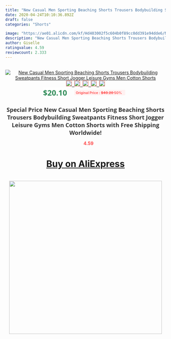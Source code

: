 ```yaml
---
title: "New Casual Men Sporting Beaching Shorts Trousers Bodybuilding Sweatpants Fitness Short Jogger Leisure Gyms Men Cotton Shorts"
date: 2020-04-24T10:10:36.892Z
draft: false
categories: "Shorts"

image: "https://ae01.alicdn.com/kf/Hd403002f5c604b0f89cc0dd391e94dde6/New-Casual-Men-Sporting-Beaching-Shorts-Trousers-Bodybuilding-Sweatpants-Fitness-Short-Jogger-Leisure-Gyms-Men-Cotton.jpg"
description: "New Casual Men Sporting Beaching Shorts Trousers Bodybuilding Sweatpants Fitness Short Jogger Leisure Gyms Men Cotton Shorts"
author: Giselle
ratingvalue: 4.59
reviewcount: 2.333
---
```

<br>
<div style="text-align: center;">
<a href="https://s.click.aliexpress.com/e/_AaA9IN" target="_blank" rel="nofollow noopener noreferrer"><img alt="New Casual Men Sporting Beaching Shorts Trousers Bodybuilding Sweatpants Fitness Short Jogger Leisure Gyms Men Cotton Shorts" class="magnifier-image" src="https://ae01.alicdn.com/kf/Hd403002f5c604b0f89cc0dd391e94dde6/New-Casual-Men-Sporting-Beaching-Shorts-Trousers-Bodybuilding-Sweatpants-Fitness-Short-Jogger-Leisure-Gyms-Men-Cotton.jpg_640x640.jpg">
<br>
<img style="border:1px solid salmon" src="https://ae01.alicdn.com/kf/Hd403002f5c604b0f89cc0dd391e94dde6/New-Casual-Men-Sporting-Beaching-Shorts-Trousers-Bodybuilding-Sweatpants-Fitness-Short-Jogger-Leisure-Gyms-Men-Cotton.jpg_120x120.jpg">&nbsp;&nbsp;<img style="border:1px solid salmon" src="https://ae01.alicdn.com/kf/H532a149f069941c38de154ef9308ceafn/New-Casual-Men-Sporting-Beaching-Shorts-Trousers-Bodybuilding-Sweatpants-Fitness-Short-Jogger-Leisure-Gyms-Men-Cotton.jpg_120x120.jpg">&nbsp;&nbsp;<img style="border:1px solid salmon" src="https://ae01.alicdn.com/kf/H83ad8ee78ecd4edab74536b1880d0ce2p/New-Casual-Men-Sporting-Beaching-Shorts-Trousers-Bodybuilding-Sweatpants-Fitness-Short-Jogger-Leisure-Gyms-Men-Cotton.jpg_120x120.jpg">&nbsp;&nbsp;<img style="border:1px solid salmon" src="https://ae01.alicdn.com/kf/H4133325fd87a4c1f8014bee25ceab812Q/New-Casual-Men-Sporting-Beaching-Shorts-Trousers-Bodybuilding-Sweatpants-Fitness-Short-Jogger-Leisure-Gyms-Men-Cotton.jpg_120x120.jpg">&nbsp;&nbsp;<img style="border:1px solid salmon" src="https://ae01.alicdn.com/kf/Hc7453e2922fb4e4db4a91e717212773ds/New-Casual-Men-Sporting-Beaching-Shorts-Trousers-Bodybuilding-Sweatpants-Fitness-Short-Jogger-Leisure-Gyms-Men-Cotton.jpg_120x120.jpg"></a></div><br0>
<div style="text-align: center;"><span style="background-color: white; border: 0px; box-sizing: border-box; color: seagreen; display: inline-block; font-family: &quot;open sans&quot; , &quot;arial&quot; , &quot;helvetica&quot; , sans-serif , &quot;heiti&quot;; font-size: 24px; font-stretch: inherit; font-weight: 700; line-height: inherit; margin: 0px 10px 0px 0px; padding: 0px; vertical-align: middle;">$20.10 </span>
<span style="background: rgb(255 , 241 , 241); border-radius: 3px; border: 0px; box-sizing: border-box; color: #ff4747; display: inline-block; font-family: inherit; font-size: 12px; font-stretch: inherit; font-style: inherit; font-variant: inherit; font-weight: 600; line-height: inherit; margin: 0px; padding: 2px 5px; transform: scale(0.9); vertical-align: middle;">Original Price : <b style="text-decoration: line-through;">$40.20 </b> 50%&nbsp;&nbsp;</span></div>
<h1 style="color: #333333; display: inline-block; font-family: &quot;open sans&quot; , &quot;arial&quot; , &quot;helvetica&quot; , sans-serif , &quot;heiti&quot;; font-size: 18px; font-stretch: inherit; font-weight: 700; text-align: center;">Special Price New Casual Men Sporting Beaching Shorts Trousers Bodybuilding Sweatpants Fitness Short Jogger Leisure Gyms Men Cotton Shorts with Free Shipping Worldwide!</h1>
<div style="color: #ff4747; text-align: center;">
<img src="https://4.bp.blogspot.com/-M0ZcTcb-5uY/XleCXlxnR4I/AAAAAAAAAEc/OrjgMkXV1oMQFaCRZj5HQwOCBcu3w1FegCPcBGAYYCw/s1600/star.png" style="height: 15px;">&nbsp;<b>4.59</b></div>
<div class="button_cont" align="center"><a class="buynow_a" href="https://s.click.aliexpress.com/e/_AaA9IN" target="_blank" rel="nofollow noopener noreferrer"><H1>Buy on AliExpress</H1></a></div><br>
<div class="separator" style="clear: both; text-align: center;">
<img src="https://lh3.googleusercontent.com/-pTy5HemUv9M/XlePHvY0dAI/AAAAAAAAAE4/0nX5iRUoIWY8eMW9Dpxeirr157OZliDIgCLcBGAsYHQ/s1600/badge.gif" width="480">
</div>
